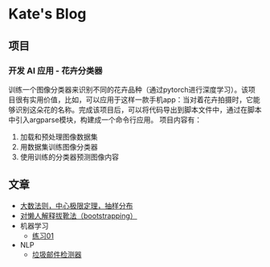 # Kate's Blog
## 项目
### 开发 AI 应用 - 花卉分类器
训练一个图像分类器来识别不同的花卉品种（通过pytorch进行深度学习）。该项目很有实用价值，比如，可以应用于这样一款手机app：当对着花卉拍摄时，它能够识别这朵花的名称。完成该项目后，可以将代码导出到脚本文件中，通过在脚本中引入argparse模块，构建成一个命令行应用。
项目内容有：
1. 加载和预处理图像数据集
2. 用数据集训练图像分类器
3. 使用训练的分类器预测图像内容

## 文章
- [大数法则，中心极限定理，抽样分布](https://nbviewer.jupyter.org/github/DeepSai/DeepSai.github.io/blob/master/three-concept.ipynb)
- [对懒人解释拔靴法（bootstrapping）](https://github.com/DeepSai/DeepSai.github.io/blob/master/explaining-to-laypeople-why-bootstrapping-works.md)
- 机器学习
	- [练习01](https://nbviewer.jupyter.org/github/DeepSai/DeepSai.github.io/blob/master/machine-learning/hw01/ex01.ipynb)
- NLP
	- [垃圾邮件检测器](https://deepsai.github.io/nlp/spam-detector.html)
